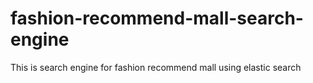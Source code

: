 # fashion-recommend-mall-search-engine
This is search engine for fashion recommend mall using elastic search
